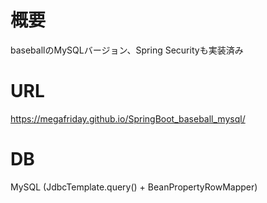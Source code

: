 # 概要
baseballのMySQLバージョン、Spring Securityも実装済み

# URL
https://megafriday.github.io/SpringBoot_baseball_mysql/

# DB
MySQL
(JdbcTemplate.query() + BeanPropertyRowMapper)
